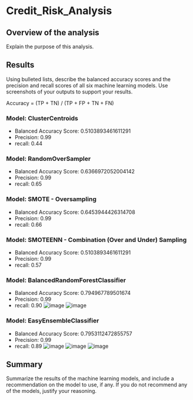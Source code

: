 # Credit_Risk_Analysis


## Overview of the analysis
Explain the purpose of this analysis.

## Results
Using bulleted lists, describe the balanced accuracy scores and the precision and recall scores of all six machine learning models. Use screenshots of your outputs to support your results.

Accuracy = (TP + TN) / (TP + FP + TN + FN)


### Model: ClusterCentroids
- Balanced Accuracy Score: 0.5103893461611291
- Precision: 0.99
- recall: 0.44

### Model: RandomOverSampler
- Balanced Accuracy Score: 0.6366972052004142
- Precision: 0.99
- recall: 0.65

### Model: SMOTE - Oversampling
- Balanced Accuracy Score: 0.6453944426314708
- Precision: 0.99
- recall: 0.66

### Model: SMOTEENN - Combination (Over and Under) Sampling
- Balanced Accuracy Score: 0.5103893461611291
- Precision: 0.99
- recall: 0.57

### Model: BalancedRandomForestClassifier
- Balanced Accuracy Score: 0.794967789501674
- Precision: 0.99
- recall: 0.90
![image](https://user-images.githubusercontent.com/107438816/196523939-e3a5471d-72a8-48fa-b34e-dca11c2fa98e.png)
![image](https://user-images.githubusercontent.com/107438816/196524131-f640ddc5-29ef-47ef-be97-0b69f819322c.png)



### Model: EasyEnsembleClassifier
- Balanced Accuracy Score: 0.7953112472855757
- Precision: 0.99
- recall: 0.89
![image](https://user-images.githubusercontent.com/107438816/196524268-749a2032-2f87-4aaa-b230-eeb071c06eb4.png)
![image](https://user-images.githubusercontent.com/107438816/196524341-28105d50-9a37-47d9-a4d0-ff2b5955351a.png)
![image](https://user-images.githubusercontent.com/107438816/196524417-5ef17d5a-bbc6-48e3-9e7a-400ed507b5e2.png)



## Summary
Summarize the results of the machine learning models, and include a recommendation on the model to use, if any. If you do not recommend any of the models, justify your reasoning.
